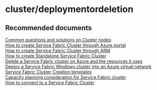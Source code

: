 <properties
	pageTitle="cluster/deploymentordeletion"
	description="cluster/deploymentordeletion"
	service="microsoft.servicefabric"
	resource="clusters"
	authors="chiragpa"
	displayOrder=""
	selfHelpType="generic"
	supportTopicIds="32608945"
	resourceTags=""
	productPesIds="15842"
	cloudEnvironments="public"
/>

# cluster/deploymentordeletion

## **Recommended documents**
[Common questions and solutions on Cluster nodes](https://github.com/Azure/Service-Fabric-Troubleshooting-Guides/tree/master/Cluster#nodes)<br>
[How to create Service Fabric Cluster through Azure portal](https://docs.microsoft.com/azure/service-fabric/service-fabric-cluster-creation-via-portal)<br>
[How to create Service Fabric Cluster through ARM](https://docs.microsoft.com/azure/service-fabric/service-fabric-cluster-creation-via-arm)<br>
[How to create Standalone Service Fabric Cluster](https://docs.microsoft.com/azure/service-fabric/service-fabric-cluster-creation-for-windows-server)<br>
[Delete a Service Fabric cluster on Azure and the resources it uses](https://docs.microsoft.com/azure/service-fabric/service-fabric-cluster-delete)<br>
[Deploy a Service Fabric Windows cluster into an Azure virtual network](https://docs.microsoft.com/azure/service-fabric/service-fabric-tutorial-create-vnet-and-windows-cluster)<br>
[Service Fabric Cluster Creation templates](https://github.com/Azure-Samples/service-fabric-cluster-templates)<br>
[Capacity planning consideration for Service Fabric cluster](https://docs.microsoft.com/azure/service-fabric/service-fabric-cluster-capacity)<br>
[How to connect to a Service Fabric Cluster](https://docs.microsoft.com/azure/service-fabric/service-fabric-connect-to-secure-cluster)<br>
